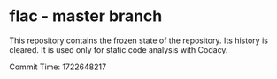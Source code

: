 # flac - master branch

This repository contains the frozen state of the repository.
Its history is cleared. It is used only for static code
analysis with Codacy.

Commit Time: 1722648217